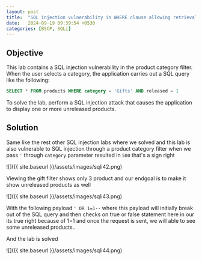 ```yaml
---
layout: post
title:  "SQL injection vulnerability in WHERE clause allowing retrieval of hidden data"
date:   2024-09-19 09:39:54 +0530
categories: [BSCP, SQLi]
---
```


## Objective 

This lab contains a SQL injection vulnerability in the product category filter. When the user selects a category, the application carries out a SQL query like the following:

```sql
SELECT * FROM products WHERE category = 'Gifts' AND released = 1
```

To solve the lab, perform a SQL injection attack that causes the application to display one or more unreleased products. 

## Solution 

Same like the rest other SQL injection labs where we solved and this lab is also vulnerable to SQL injection through a product category filter when we pass `'` through `category` parameter resulted in `500` that's a sign right 

![]({{ site.baseurl }}/assets/images/sqli42.png)

Viewing the gift filter shows only 3 product and our endgoal is to make it show unreleased products as well 

![]({{ site.baseurl }}/assets/images/sqli43.png)

With the following payload `' OR 1=1--` where this payload will initially break out of the SQL query and then checks on true or false statement here in our its true right because of 1=1 and once the request is sent, we will able to see some unreleased products.. 

And the lab is solved 

![]({{ site.baseurl }}/assets/images/sqli44.png)